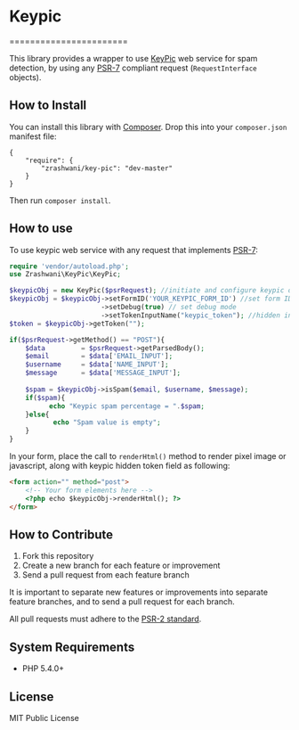 # Keypic
=======================

This library provides a wrapper to use [KeyPic][keypic_site] web service for spam detection, 
by using any [PSR-7][psr7_fig] compliant request (`RequestInterface` objects).

## How to Install
You can install this library with [Composer][composer]. Drop this into your `composer.json`
manifest file:

    {
        "require": {
            "zrashwani/key-pic": "dev-master"
        }
    }
	
Then run `composer install`.

## How to use
To use keypic web service with any request that implements [PSR-7][psr7_fig]:

```php
require 'vendor/autoload.php';
use Zrashwani\KeyPic\KeyPic;

$keypicObj = new KeyPic($psrRequest); //initiate and configure keypic object
$keypicObj = $keypicObj->setFormID('YOUR_KEYPIC_FORM_ID') //set form ID
                       ->setDebug(true) // set debug mode
                       ->setTokenInputName("keypic_token"); //hidden input name
$token = $keypicObj->getToken("");

if($psrRequest->getMethod() == "POST"){
    $data         = $psrRequest->getParsedBody();    
    $email        = $data['EMAIL_INPUT'];
    $username     = $data['NAME_INPUT'];
    $message      = $data['MESSAGE_INPUT'];
    
    $spam = $keypicObj->isSpam($email, $username, $message);
    if($spam){
          echo "Keypic spam percentage = ".$spam;
    }else{
           echo "Spam value is empty";
    }
}
```

In your form, place the call to `renderHtml()` method to render pixel image or javascript, along with keypic hidden token field as following:
```html
<form action="" method="post">
    <!-- Your form elements here -->
    <?php echo $keypicObj->renderHtml(); ?>
</form>
```
## How to Contribute

1. Fork this repository
2. Create a new branch for each feature or improvement
3. Send a pull request from each feature branch

It is important to separate new features or improvements into separate feature branches,
and to send a pull request for each branch.

All pull requests must adhere to the [PSR-2 standard][psr2].

## System Requirements

* PHP 5.4.0+


## License

MIT Public License


[keypic_site]: http://keypic.com
[psr2]: https://github.com/php-fig/fig-standards/blob/master/accepted/PSR-2-coding-style-guide.md
[composer]: http://getcomposer.org/
[psr7_fig]: http://www.php-fig.org/psr/psr-7/